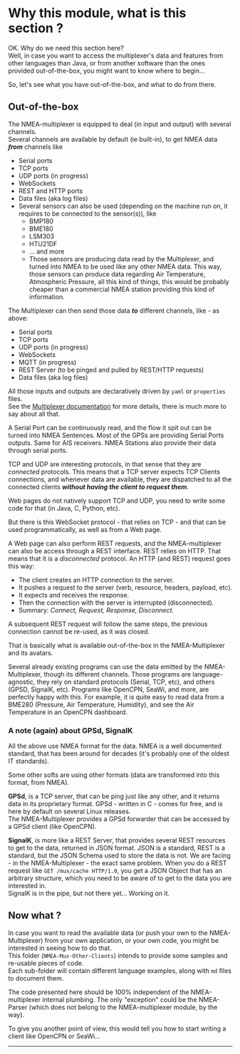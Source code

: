 # Why this module, what is this section ?
OK. Why do we need this section here?  
Well, in case you want to access the multiplexer's data and features from other languages than Java, or from another software than the ones provided out-of-the-box, you might want to know where to begin...  

So, let's see what you have out-of-the-box, and what to do from there.

## Out-of-the-box
The NMEA-multiplexer is equipped to deal (in input and output) with several channels.  
Several channels are available by default (ie built-in), to get NMEA data _**from**_ channels like
- Serial ports
- TCP ports
- UDP ports (in progress)
- WebSockets
- REST and HTTP ports
- Data files (aka log files)
- Several sensors can also be used (depending on the machine run on, it requires to be connected to the sensor(s)), like
  - BMP180
  - BME180
  - LSM303
  - HTU21DF
  - ... and more
  - Those sensors are producing data read by the Multiplexer, and turned into NMEA to be used like any other NMEA data. This way, those sensors can produce data regarding Air Temperature, Atmospheric Pressure, all this kind of things, this would be probably cheaper than a commercial NMEA station providing this kind of information.

The Multiplexer can then send those data _**to**_ different channels, like - as above:
- Serial ports
- TCP ports
- UDP ports (in progress)
- WebSockets
- MQTT (in progress)
- REST Server (to be pinged and pulled by REST/HTTP requests)
- Data files (aka log files)

All those inputs and outputs are declaratively driven by `yaml` or `properties` files.  
See the [Multiplexer documentation](../NMEA-multiplexer/manual.md) for more details, there is much more to say about all that.

A Serial Port can be continuously read, and the flow it spit out can be turned into NMEA Sentences. Most of the GPSs are providing Serial Ports outputs.
Same for AIS receivers. NMEA Stations also provide their data through serial ports.

TCP and UDP are interesting protocols, in that sense that they are _connected_ protocols.
This means that a TCP server expects TCP Clients connections, and whenever data are available, they are
dispatched to all the connected clients _**without having the client to request them**_.

Web pages do not natively support TCP and UDP, you need to write some code for that (in Java, C, Python, etc).

But there is this WebSocket protocol - that relies on TCP - and that can be used programmatically, as well
as from a Web page.

A Web page can also perform REST requests, and the NMEA-multiplexer can also be access
through a REST interface. REST relies on HTTP. That means that it is a _disconnected_ protocol.
An HTTP (and REST) request goes this way:
- The client creates an HTTP connection to the server.
- It pushes a request to the server (verb, resource, headers, payload, etc).
- It expects and receives the response.
- Then the connection with the server is interrupted (disconnected).
- Summary: _Connect, Request, Response, Disconnect._

A subsequent REST request will follow the same steps, the previous connection cannot be re-used, as it was closed.

That is basically what is available out-of-the-box in the NMEA-Multiplexer and its avatars.

Several already existing programs can use the data emitted by the NMEA-Multiplexer, though its different channels.
Those programs are language-agnostic, they rely on standard protocols (Serial, TCP, etc), and others (GPSD, SignalK, etc).
Programs like OpenCPN, SeaWi, and more, are perfectly happy with this. For example, it is quite easy
to read data from a BME280 (Pressure, Air Temperature, Humidity), and see the Air Temperature in an OpenCPN dashboard.

### A note (again) about GPSd, SignalK
All the above use NMEA format for the data. NMEA is a well documented standard, that has been around for decades
(it's probably one of the oldest IT standards).

Some other softs are using other formats (data are transformed into this format, from NMEA).

**GPSd**, is a TCP server, that can be ping just like any other, and it returns data in its proprietary format.
GPSd - written in C - comes for free, and is here by default on several Linux releases.  
The NMEA-Multiplexer provides a GPSd forwarder that can be accessed by a GPSd client (like OpenCPN).

**SignalK**, is more like a REST Server, that provides several REST resources to get to the data, returned in JSON format.
JSON is a standard, REST is a standard, but the JSON Schema used to store the data is not. We are facing - in the NMEA-Multiplexer - the
exact same problem. When you do a REST request like `GET /mux/cache HTTP/1.0`, you get a JSON Object that has an arbitrary structure, which you
need to be aware of to get to the data you are interested in.  
SignalK is in the pipe, but not there yet... Working on it.

## Now what ?
In case you want to read the available data (or push your own to the NMEA-Multiplexer) from your own application, or your own code,
you might be interested in seeing how to do that.  
This folder (`NMEA-Mux-Other-Clients`) intends to provide some samples and re-usable pieces of code.  
Each sub-folder will contain different language examples, along with `md` files to document them.

The code presented here should be 100% independent of the NMEA-multiplexer internal plumbing.
The only "exception" could be the NMEA-Parser (which does not belong to the NMEA-multiplexer module, by the way).

To give you another point of view, this would tell you how to start writing a client
like OpenCPN or SeaWi...

---
